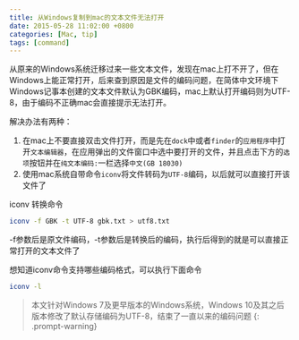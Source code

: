 ```yaml
---
title: 从Windows复制到mac的文本文件无法打开
date: 2015-05-28 11:02:00 +0800
categories: [Mac, tip]
tags: [command]
---
```


从原来的Windows系统迁移过来一些文本文件，发现在mac上打不开了，但在Windows上能正常打开，后来查到原因是文件的编码问题，在简体中文环境下Windows记事本创建的文本文件默认为GBK编码，mac上默认打开编码则为UTF-8，由于编码不正确mac会直接提示无法打开。

解决办法有两种：

1. 在mac上不要直接双击文件打开，而是先在`dock`中或者`finder`的`应用程序`中打开`文本编辑器`，在应用弹出的文件窗口中选中要打开的文件，并且点击下方的`选项`按钮并在`纯文本编码:`一栏选择`中文(GB 18030)`
2. 使用mac系统自带命令`iconv`将文件转码为`UTF-8`编码，以后就可以直接打开该文件了

iconv 转换命令
```bash
iconv -f GBK -t UTF-8 gbk.txt > utf8.txt
```

-f参数后是原文件编码，-t参数后是转换后的编码，执行后得到的就是可以直接正常打开的文本文件了

想知道iconv命令支持哪些编码格式，可以执行下面命令
```bash
iconv -l
```

> 本文针对Windows 7及更早版本的Windows系统，Windows 10及其之后版本修改了默认存储编码为UTF-8，结束了一直以来的编码问题
{: .prompt-warning}
